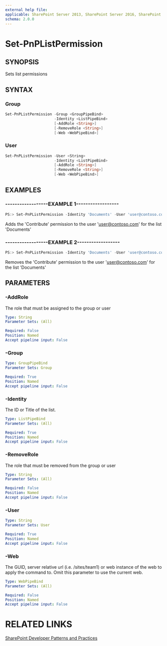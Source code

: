 ```yaml
---
external help file:
applicable: SharePoint Server 2013, SharePoint Server 2016, SharePoint Online
schema: 2.0.0
---
```

# Set-PnPListPermission

## SYNOPSIS
Sets list permissions

## SYNTAX 

### Group
```powershell
Set-PnPListPermission -Group <GroupPipeBind>
                      -Identity <ListPipeBind>
                      [-AddRole <String>]
                      [-RemoveRole <String>]
                      [-Web <WebPipeBind>]
```

### User
```powershell
Set-PnPListPermission -User <String>
                      -Identity <ListPipeBind>
                      [-AddRole <String>]
                      [-RemoveRole <String>]
                      [-Web <WebPipeBind>]
```

## EXAMPLES

### ------------------EXAMPLE 1------------------
```powershell
PS:> Set-PnPListPermission -Identity 'Documents' -User 'user@contoso.com' -AddRole 'Contribute'
```

Adds the 'Contribute' permission to the user 'user@contoso.com' for the list 'Documents'

### ------------------EXAMPLE 2------------------
```powershell
PS:> Set-PnPListPermission -Identity 'Documents' -User 'user@contoso.com' -RemoveRole 'Contribute'
```

Removes the 'Contribute' permission to the user 'user@contoso.com' for the list 'Documents'

## PARAMETERS

### -AddRole
The role that must be assigned to the group or user

```yaml
Type: String
Parameter Sets: (All)

Required: False
Position: Named
Accept pipeline input: False
```

### -Group


```yaml
Type: GroupPipeBind
Parameter Sets: Group

Required: True
Position: Named
Accept pipeline input: False
```

### -Identity
The ID or Title of the list.

```yaml
Type: ListPipeBind
Parameter Sets: (All)

Required: True
Position: Named
Accept pipeline input: False
```

### -RemoveRole
The role that must be removed from the group or user

```yaml
Type: String
Parameter Sets: (All)

Required: False
Position: Named
Accept pipeline input: False
```

### -User


```yaml
Type: String
Parameter Sets: User

Required: True
Position: Named
Accept pipeline input: False
```

### -Web
The GUID, server relative url (i.e. /sites/team1) or web instance of the web to apply the command to. Omit this parameter to use the current web.

```yaml
Type: WebPipeBind
Parameter Sets: (All)

Required: False
Position: Named
Accept pipeline input: False
```

# RELATED LINKS

[SharePoint Developer Patterns and Practices](http://aka.ms/sppnp)